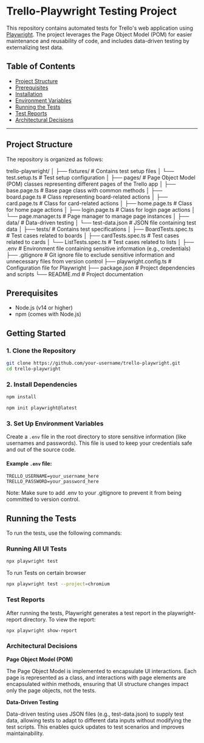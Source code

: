 # Trello-Playwright Testing Project

This repository contains automated tests for Trello's web application using [Playwright](https://playwright.dev/). The project leverages the Page Object Model (POM) for easier maintenance and reusability of code, and includes data-driven testing by externalizing test data.

## Table of Contents

- [Project Structure](#project-structure)
- [Prerequisites](#prerequisites)
- [Installation](#installation)
- [Environment Variables](#environment-variables)
- [Running the Tests](#running-the-tests)
- [Test Reports](#test-reports)
- [Architectural Decisions](#architectural-decisions)


---

## Project Structure

The repository is organized as follows:

trello-playwright/
│
├── fixtures/                # Contains test setup files
│   └── test.setup.ts        # Test setup configuration
│
├── pages/                   # Page Object Model (POM) classes representing different pages of the Trello app
│   ├── base.page.ts         # Base page class with common methods
│   ├── board.page.ts        # Class representing board-related actions
│   ├── card.page.ts         # Class for card-related actions
│   ├── home.page.ts         # Class for home page actions
│   ├── login.page.ts        # Class for login page actions
│   └── page.manager.ts      # Page manager to manage page instances
│
├── data/                    # Data-driven testing
│   └── test-data.json       # JSON file containing test data
│
├── tests/                   # Contains test specifications
│   ├── BoardTests.spec.ts   # Test cases related to boards
│   ├── cardTests.spec.ts    # Test cases related to cards
│   └── ListTests.spec.ts    # Test cases related to lists
│
├── .env                     # Environment file containing sensitive information (e.g., credentials)
├── .gitignore               # Git ignore file to exclude sensitive information and unnecessary files from version control
├── playwright.config.ts     # Configuration file for Playwright
├── package.json             # Project dependencies and scripts
└── README.md                # Project documentation


## Prerequisites

- Node.js (v14 or higher)
- npm (comes with Node.js)

## Getting Started

### 1. Clone the Repository

```bash
git clone https://github.com/your-username/trello-playwright.git
cd trello-playwright
```

### 2. Install Dependencies

```bash
npm install
```

```bash
npm init playwright@latest
```

### 3. Set Up Environment Variables

Create a `.env` file in the root directory to store sensitive information (like usernames and passwords). This file is used to keep your credentials safe and out of the source code.

#### Example `.env` file:

```plaintext
TRELLO_USERNAME=your_username_here
TRELLO_PASSWORD=your_password_here
```
Note: Make sure to add .env to your .gitignore to prevent it from being committed to version control.

## Running the Tests

To run the tests, use the following commands:

### Running All UI Tests

```bash
npx playwright test 
```

To run Tests on certain browser

```bash
npx playwright test --project=chromium
```
### Test Reports

After running the tests, Playwright generates a test report in the playwright-report directory. To view the report:
```bash
npx playwright show-report
```

### Architectural Decisions

**Page Object Model (POM)**

The Page Object Model is implemented to encapsulate UI interactions. Each page is represented as a class, and interactions with page elements are encapsulated within methods, ensuring that UI structure changes impact only the page objects, not the tests.


**Data-Driven Testing**

Data-driven testing uses JSON files (e.g., test-data.json) to supply test data, allowing tests to adapt to different data inputs without modifying the test scripts. This enables quick updates to test scenarios and improves maintainability.
